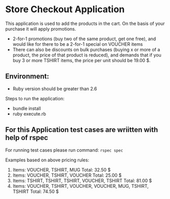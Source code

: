 # Store Checkout Application
This application is used to add the products in the cart. On the basis of your purchase it will apply promotions.
- 2-for-1 promotions (buy two of the same product, get one free), and would like for there to be a 2-for-1 special on VOUCHER items
- There can also be discounts on bulk purchases (buying x or more of a product, the price of that product is reduced), and demands that if you buy 3 or more TSHIRT
items, the price per unit should be 19.00 $.

## Environment:
- Ruby version should be greater than 2.6

Steps to run the application:
- bundle install
- ruby execute.rb

## For this Application test cases are wriitten with help of rspec

For running test cases please run command:
`rspec spec`

Examples based on above pricing rules:
1. Items: VOUCHER, TSHIRT, MUG
Total: 32.50 $
2. Items: VOUCHER, TSHIRT, VOUCHER
Total: 25.00 $
3. Items: TSHIRT, TSHIRT, TSHIRT, VOUCHER, TSHIRT
Total: 81.00 $
4. Items: VOUCHER, TSHIRT, VOUCHER, VOUCHER, MUG, TSHIRT, TSHIRT
Total: 74.50 $